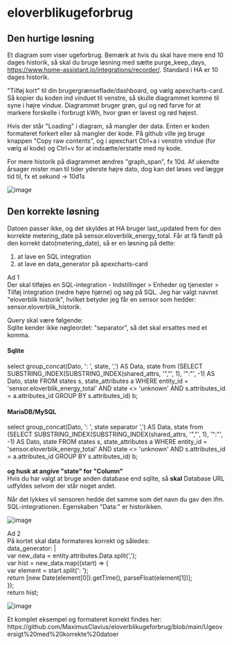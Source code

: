 # eloverblikugeforbrug

## Den hurtige løsning
Et diagram som viser ugeforbrug. Bemærk at hvis du skal have mere end 10 dages historik, så skal du bruge løsning med sætte purge_keep_days, https://www.home-assistant.io/integrations/recorder/. Standard i HA er 10 dages historik. 

"Tilføj kort" til din brugergrænseflade/dashboard, og vælg apexcharts-card. Så kopier du koden ind vinduet til venstre, så skulle diagrammet komme til syne i højre vindue. Diagrammet bruger grøn, gul og rød farve for at markere forskelle i forbrugt kWh, hvor grøn er lavest og rød højest.

Hvis der står "Loading" i diagram, så mangler der data. Enten er koden formateret forkert eller så mangler der kode. På github ville jeg bruge knappen "Copy raw contents", og i apexchart Ctrl+a i venstre vindue (for vælg al kode) og Ctrl+v for at indsætte/erstatte med ny kode.

For mere historik på diagrammet ændres "graph_span", fx 10d. Af ukendte årsager mister man til tider yderste højre dato, dog kan det løses ved lægge tid til, fx et sekund -> 10d1s

![image](https://user-images.githubusercontent.com/103023823/187018251-da6fd6f2-322e-4ede-8aa0-4568d53544d7.png)

## Den korrekte løsning
Datoen passer ikke, og det skyldes at HA bruger last_updated frem for den korrekte metering_date på sensor.eloverblik_energy_total. Får at få fandt på den korrekt dato(metering_date), så er en løsning på dette:
1) at lave en SQL integration
2) at lave en data_generator på apexcharts-card
<p>Ad 1<br>
  Der skal tilføjes en SQL-integration - Indstillinger > Enheder og tjenester > Tilføj integration (nedre højre hjørne) og søg på SQL. Jeg har valgt navnet "eloverblik historik", hvilket betyder jeg får en sensor som hedder: sensor.eloverblik_historik.</p>
  Query skal være følgende:<br>
  Sqlite kender ikke nøgleordet: "separator", så det skal ersattes med et komma.<br>
<h4>Sqlite</h4>
select group_concat(Dato, ': ', state, ',') AS Data, state from (SELECT SUBSTRING_INDEX(SUBSTRING_INDEX(shared_attrs, '","', 1), '":"', -1) AS Dato, state FROM states s, state_attributes a WHERE entity_id = 'sensor.eloverblik_energy_total' AND state <> 'unknown' AND s.attributes_id = a.attributes_id GROUP BY s.attributes_id) b;<br>
<h4>MariaDB/MySQL</h4>
select group_concat(Dato, ': ', state separator ',') AS Data, state from (SELECT SUBSTRING_INDEX(SUBSTRING_INDEX(shared_attrs, '","', 1), '":"', -1) AS Dato, state FROM states s, state_attributes a WHERE entity_id = 'sensor.eloverblik_energy_total' AND state <> 'unknown' AND s.attributes_id = a.attributes_id GROUP BY s.attributes_id) b;<br>
<br><b>og husk at angive "state" for "Column"</b><br>
Hvis du har valgt at bruge anden database end sqlite, så <b>skal</b> Database URL udfyldes selvom der står noget andet.</p>
<p>Når det lykkes vil sensoren hedde det samme som det navn du gav den ifm. SQL-integrationen. Egenskaben "Data:" er historikken.</p>

![image](https://user-images.githubusercontent.com/103023823/198866640-c0d61ea5-4296-47ab-8e72-4b83b86ebb3d.png)

<p>Ad 2<br>
  På kortet skal data formateres korrekt og således:<br>
    data_generator: |<br>
      var new_data = entity.attributes.Data.split(',');<br>
      var hist = new_data.map((start) => {<br>
        var element = start.split(': ');<br>
        return [new Date(element[0]).getTime(), parseFloat(element[1])];<br>
      });<br>
      return hist;</p>
      
![image](https://user-images.githubusercontent.com/103023823/198835653-2afb1fb8-9cbd-4933-92ff-0bb53e05cae4.png)
<p>Et komplet eksempel og formateret korrekt findes her: https://github.com/MaximusClavius/eloverblikugeforbrug/blob/main/Ugeoversigt%20med%20korrekte%20datoer</p>
